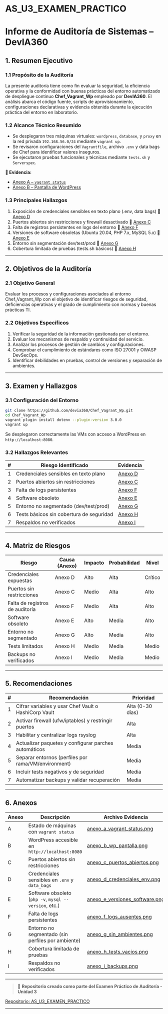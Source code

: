 # AS\_U3\_EXAMEN\_PRACTICO

# Informe de Auditoría de Sistemas – DevIA360

## 1. Resumen Ejecutivo

### 1.1 Propósito de la Auditoría

La presente auditoría tiene como fin evaluar la seguridad, la eficiencia operativa y la conformidad con buenas prácticas del entorno automatizado de despliegue continuo **Chef\_Vagrant\_Wp** empleado por **DevIA360**. El análisis abarca el código fuente, scripts de aprovisionamiento, configuraciones declarativas y evidencia obtenida durante la ejecución práctica del entorno en laboratorio.

### 1.2 Alcance Técnico Resumido

* Se desplegaron tres máquinas virtuales: `wordpress`, `database`, y `proxy` en la red privada `192.168.56.0/24` mediante `vagrant up`.
* Se revisaron configuraciones del `Vagrantfile`, archivo `.env` y data bags de Chef para identificar valores inseguros.
* Se ejecutaron pruebas funcionales y técnicas mediante `tests.sh` y `Serverspec`.

**📌 Evidencia:**

* [Anexo A – `vagrant status`](./evidencias/anexo_a_vagrant_status.png)
* [Anexo B – Pantalla de WordPress](./evidencias/anexo_b_wp_pantalla.png)

### 1.3 Principales Hallazgos

1. Exposición de credenciales sensibles en texto plano (.env, data bags)
   🥐 [Anexo D](./evidencias/anexo_d_credenciales_env.png)
2. Puertos abiertos sin restricciones y firewall desactivado
   🥐 [Anexo C](./evidencias/anexo_c_puertos_abiertos.png)
3. Falta de registros persistentes en logs del entorno
   🥐 [Anexo F](./evidencias/anexo_f_logs_ausentes.png)
4. Versiones de software obsoletas (Ubuntu 20.04, PHP 7.x, MySQL 5.x)
   🥐 [Anexo E](./evidencias/anexo_e_versiones_software.png)
5. Entorno sin segmentación dev/test/prod
   🥐 [Anexo G](./evidencias/anexo_g_sin_ambientes.png)
6. Cobertura limitada de pruebas (tests.sh básicos)
   🥐 [Anexo H](./evidencias/anexo_h_tests_vacios.png)

---

## 2. Objetivos de la Auditoría

### 2.1 Objetivo General

Evaluar los procesos y configuraciones asociados al entorno Chef\_Vagrant\_Wp con el objetivo de identificar riesgos de seguridad, deficiencias operativas y el grado de cumplimiento con normas y buenas prácticas TI.

### 2.2 Objetivos Específicos

1. Verificar la seguridad de la información gestionada por el entorno.
2. Evaluar los mecanismos de respaldo y continuidad del servicio.
3. Analizar los procesos de gestión de cambios y configuraciones.
4. Comprobar el cumplimiento de estándares como ISO 27001 y OWASP DevSecOps.
5. Identificar debilidades en pruebas, control de versiones y separación de ambientes.

---

## 3. Examen y Hallazgos

### 3.1 Configuración del Entorno

```bash
git clone https://github.com/devia360/Chef_Vagrant_Wp.git
cd Chef_Vagrant_Wp
vagrant plugin install dotenv --plugin-version 3.0.0
vagrant up
```

Se desplegaron correctamente las VMs con acceso a WordPress en `http://localhost:8080`.

### 3.2 Hallazgos Relevantes

| # | Riesgo Identificado                      | Evidencia                                              |
| - | ---------------------------------------- | ------------------------------------------------------ |
| 1 | Credenciales sensibles en texto plano    | [Anexo D](./evidencias/anexo_d_credenciales_env.png)   |
| 2 | Puertos abiertos sin restricciones       | [Anexo C](./evidencias/anexo_c_puertos_abiertos.png)   |
| 3 | Falta de logs persistentes               | [Anexo F](./evidencias/anexo_f_logs_ausentes.png)      |
| 4 | Software obsoleto                        | [Anexo E](./evidencias/anexo_e_versiones_software.png) |
| 5 | Entorno no segmentado (dev/test/prod)    | [Anexo G](./evidencias/anexo_g_sin_ambientes.png)      |
| 6 | Tests básicos sin cobertura de seguridad | [Anexo H](./evidencias/anexo_h_tests_vacios.png)       |
| 7 | Respaldos no verificados                 | [Anexo I](./evidencias/anexo_i_backups.png)            |

---

## 4. Matriz de Riesgos

| Riesgo                          | Causa (Anexo) | Impacto | Probabilidad | Nivel   |
| ------------------------------- | ------------- | ------- | ------------ | ------- |
| Credenciales expuestas          | Anexo D       | Alto    | Alta         | Crítico |
| Puertos sin restricciones       | Anexo C       | Medio   | Alta         | Alto    |
| Falta de registros de auditoría | Anexo F       | Medio   | Alta         | Alto    |
| Software obsoleto               | Anexo E       | Alto    | Media        | Alto    |
| Entorno no segmentado           | Anexo G       | Alto    | Media        | Alto    |
| Tests limitados                 | Anexo H       | Medio   | Media        | Medio   |
| Backups no verificados          | Anexo I       | Medio   | Media        | Medio   |

---

## 5. Recomendaciones

| # | Recomendación                                        | Prioridad        |
| - | ---------------------------------------------------- | ---------------- |
| 1 | Cifrar variables y usar Chef Vault o HashiCorp Vault | Alta (0-30 días) |
| 2 | Activar firewall (ufw/iptables) y restringir puertos | Alta             |
| 3 | Habilitar y centralizar logs rsyslog                 | Alta             |
| 4 | Actualizar paquetes y configurar parches automáticos | Media            |
| 5 | Separar entornos (perfiles por rama/VM/environment)  | Media            |
| 6 | Incluir tests negativos y de seguridad               | Media            |
| 7 | Automatizar backups y validar recuperación           | Media            |

---

## 6. Anexos

| Anexo | Descripción                                           | Archivo Evidencia                                                                |
| ----- | ----------------------------------------------------- | -------------------------------------------------------------------------------- |
| A     | Estado de máquinas con `vagrant status`               | [anexo\_a\_vagrant\_status.png](./evidencias/anexo_a_vagrant_status.png)         |
| B     | WordPress accesible en `http://localhost:8080`        | [anexo\_b\_wp\_pantalla.png](./evidencias/anexo_b_wp_pantalla.png)               |
| C     | Puertos abiertos sin restricciones                    | [anexo\_c\_puertos\_abiertos.png](./evidencias/anexo_c_puertos_abiertos.png)     |
| D     | Credenciales sensibles en `.env` y `data_bags`        | [anexo\_d\_credenciales\_env.png](./evidencias/anexo_d_credenciales_env.png)     |
| E     | Software obsoleto (`php -v`, `mysql --version`, etc.) | [anexo\_e\_versiones\_software.png](./evidencias/anexo_e_versiones_software.png) |
| F     | Falta de logs persistentes                            | [anexo\_f\_logs\_ausentes.png](./evidencias/anexo_f_logs_ausentes.png)           |
| G     | Entorno no segmentado (sin perfiles por ambiente)     | [anexo\_g\_sin\_ambientes.png](./evidencias/anexo_g_sin_ambientes.png)           |
| H     | Cobertura limitada de pruebas                         | [anexo\_h\_tests\_vacios.png](./evidencias/anexo_h_tests_vacios.png)             |
| I     | Respaldos no verificados                              | [anexo\_i\_backups.png](./evidencias/anexo_i_backups.png)                        |

---

> 📎 **Repositorio creado como parte del Examen Práctico de Auditoría - Unidad 3**

[Repositorio: AS\_U3\_EXAMEN\_PRACTICO](https://github.com/usuario/AS_U3_EXAMEN_PRACTICO)

---
